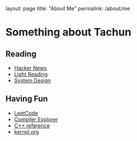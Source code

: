 layout: page
title: "About Me"
permalink: /about/me

# Something about Tachun

## Reading

* [Hacker News](https://news.ycombinator.com)
* [Light Reading](https://www.lightreading.com)
* [System Design](https://github.com/kevingo/system-design-primer-zh-tw/blob/master/README-zh-TW.md)


## Having Fun

* [LeetCode](https://leetcode.com)
* [Compiler Explorer](https://gcc.godbolt.org)
* [C++ reference](https://en.cppreference.com/w/)
* [kernel.org](https://kernel.org)
